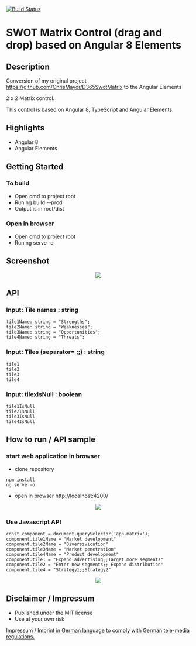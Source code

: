 [![Build Status](https://dev.azure.com/ich0166/AngularSwotMatrixControl/_apis/build/status/ChrisMayor.AngularSwotMatrixControl?branchName=master)](https://dev.azure.com/ich0166/AngularSwotMatrixControl/_build/latest?definitionId=8&branchName=master)
# SWOT Matrix Control (drag and drop) based on Angular 8 Elements

## Description

Conversion of my original project https://github.com/ChrisMayor/D365SwotMatrix to the Angular Elements

2 x 2 Matrix control.

This control is based on Angular 8, TypeScript and Angular Elements.

## Highlights

* Angular 8
* Angular Elements

## Getting Started

### To build

* Open cmd to project root
* Run ng build --prod
* Output is in root/dist

### Open in browser

* Open cmd to project root
* Run ng serve -o

## Screenshot

<p align="center">
  <img src="../master/Screenshots/1a.JPG">
</p>

## API

### Input: Tile names : string

````
tile1Name: string = "Strengths";
tile2Name: string = "Weaknesses";
tile3Name: string = "Opportunities";
tile4Name: string = "Threats";
````

### Input: Tiles (separator= ;;) : string
````
tile1
tile2
tile3
tile4
````
### Input: tilexIsNull : boolean
````
tile1IsNull
tile2IsNull
tile3IsNull
tile4IsNull
````
## How to run / API sample

### start web application in browser

* clone repository

```
npm install
ng serve -o
```
* open in browser http://localhost:4200/

<p align="center">
  <img src="../master/Screenshots/1.JPG">
</p>

### Use Javascript API

```
const component = document.querySelector('app-matrix');
component.tile1Name = "Market development"
component.tile2Name = "Diversivication"
component.tile3Name = "Market penetration"
component.tile4Name = "Product development"
component.tile1 = "Expand advertising;;Target more segments"
component.tile2 = "Enter new segments;; Expand distribution"
component.tile4 = "Strategy1;;Strategy2"
```

<p align="center">
  <img src="../master/Screenshots/2.JPG">
</p>

## Disclaimer / Impressum

* Published under the MIT license
* Use at your own risk

<a href="https://github.com/ChrisMayor/Impressum">Impressum / Imprint in German language to comply with German tele-media regulations.</a>
